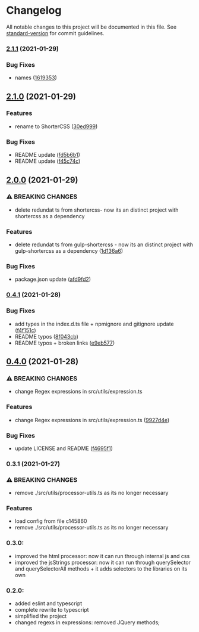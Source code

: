 # Changelog

All notable changes to this project will be documented in this file. See [standard-version](https://github.com/conventional-changelog/standard-version) for commit guidelines.

### [2.1.1](https://github.com/Matb85/gulp-css-shortener/compare/v2.1.0...v2.1.1) (2021-01-29)


### Bug Fixes

* names ([1619353](https://github.com/Matb85/gulp-css-shortener/commit/1619353fe410a52e220e0bcbd515fdeccd398ea3))

## [2.1.0](https://github.com/Matb85/gulp-css-shortener/compare/v2.0.0...v2.1.0) (2021-01-29)


### Features

* rename to ShorterCSS ([30ed999](https://github.com/Matb85/gulp-css-shortener/commit/30ed9992af6bff3004e47e061d506de80722a13c))


### Bug Fixes

* README update ([fd5b6b1](https://github.com/Matb85/gulp-css-shortener/commit/fd5b6b123dcece696f31871ee79004ffff6394d1))
* README update ([f45c74c](https://github.com/Matb85/gulp-css-shortener/commit/f45c74cfe2be317a8c01ead04ac11447813554d6))

## [2.0.0](https://github.com/Matb85/gulp-shortercss/compare/v0.4.1...v2.0.0) (2021-01-29)

### ⚠ BREAKING CHANGES

- delete redundat ts from shortercss- now its an distinct project with shortercss as a dependency

### Features

- delete redundat ts from gulp-shortercss - now its an distinct project with gulp-shortercss as a dependency ([1d136a6](https://github.com/Matb85/gulp-shortercss/commit/1d136a606c852562d8baf807de4061757a790e80))

### Bug Fixes

- package.json update ([afd9fd2](https://github.com/Matb85/gulp-shortercss/commit/afd9fd27a76a987eefd51c8477298f1f68ec418f))

### [0.4.1](https://github.com/Matb85/shortercss/compare/v0.4.0...v0.4.1) (2021-01-28)

### Bug Fixes

- add types in the index.d.ts file + npmignore and gitignore update ([f4f151c](https://github.com/Matb85/gulp-shortercss/commit/f4f151c139aa86f17d76cdf74a4d3f01de7dd597))
- README typos ([8f043cb](https://github.com/Matb85/gulp-shortercss/commit/8f043cbdc90b627655f89198cf0587aab0c36efc))
- README typos + broken links ([e9eb577](https://github.com/Matb85/gulp-shortercss/commit/e9eb5779322999fce9ce2c457e6ba46418c877fd))

## [0.4.0](https://github.com/Matb85/shortercss/compare/v0.3.1...v0.4.0) (2021-01-28)

### ⚠ BREAKING CHANGES

- change Regex expressions in src/utils/expression.ts

### Features

- change Regex expressions in src/utils/expression.ts ([9927d4e](https://github.com/Matb85/gulp-shortercss/commit/9927d4ea652f08f81e3e41a22c0bde8e7a99ddb4))

### Bug Fixes

- update LICENSE and README ([f4695f1](https://github.com/Matb85/gulp-shortercss/commit/f4695f1102113a86e01a12e98ab8b00fc74675c5))

### 0.3.1 (2021-01-27)

### ⚠ BREAKING CHANGES

- remove ./src/utils/processor-utils.ts as its no longer necessary

### Features

- load config from file c145860
- remove ./src/utils/processor-utils.ts as its no longer necessary

### 0.3.0:

- improved the html processor: now it can run through internal js and css
- improved the jsStrings processor: now it can run through querySelector and querySelectorAll methods + it adds selectors to the libraries on its own

### 0.2.0:

- added eslint and typescript
- complete rewrite to typescript
- simplified the project
- changed regexs in expressions: removed JQuery methods;
